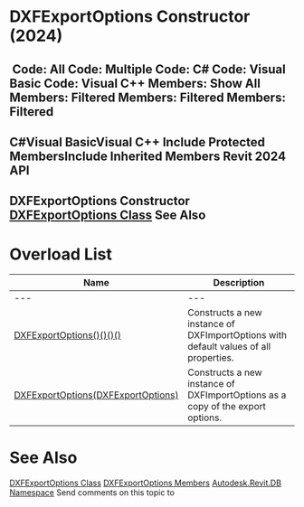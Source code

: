 # DXFExportOptions Constructor (2024)

﻿
 Code: All Code: Multiple Code: C# Code: Visual Basic Code: Visual C++  Members: Show All Members: Filtered Members: Filtered Members: Filtered   
---  
C#Visual BasicVisual C++
Include Protected MembersInclude Inherited Members
Revit 2024 API  
---  
DXFExportOptions Constructor   
[DXFExportOptions Class](00783eca-208f-cc58-d56f-b47814a6957a.md "DXFExportOptions Class") See Also  
---  
# Overload List
| Name | Description |
| --- | --- |
| --- | --- | --- |
| [DXFExportOptions()()()()](9b6035b6-7e43-8936-0f68-d35006e03210.md "DXFExportOptions Constructor") | Constructs a new instance of DXFImportOptions with default values of all properties. |
| [DXFExportOptions(DXFExportOptions)](9c56f903-e882-d390-5937-44c5432f9486.md "DXFExportOptions Constructor \(DXFExportOptions\)") | Constructs a new instance of DXFImportOptions as a copy of the export options. |

# See Also
[DXFExportOptions Class](00783eca-208f-cc58-d56f-b47814a6957a.md "DXFExportOptions Class")
[DXFExportOptions Members](aff4f688-caee-4120-fc0b-49d51b52a35a.md "DXFExportOptions Members")
[Autodesk.Revit.DB Namespace](87546ba7-461b-c646-cbb1-2cb8f5bff8b2.md "Autodesk.Revit.DB Namespace")
Send comments on this topic to 